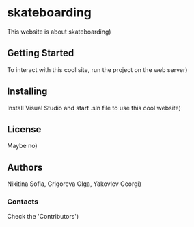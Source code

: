 # skateboarding
This website is about skateboarding)
## Getting Started
To interact with this cool site, run the project on the web server)
## Installing
Install Visual Studio and start .sln file to use this cool website)
## License
Maybe no)
## Authors
Nikitina Sofia, Grigoreva Olga, Yakovlev Georgi)
### Contacts
Check the 'Contributors')
